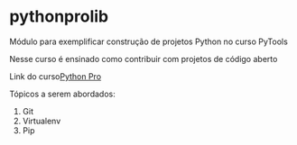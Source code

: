 # pythonprolib
Módulo para exemplificar construção de projetos Python no curso PyTools

Nesse curso é ensinado como contribuir com projetos de código aberto

Link do curso[Python Pro](https://www.python.pro.br/)

Tópicos a serem abordados:
 1. Git
 2. Virtualenv
 3. Pip